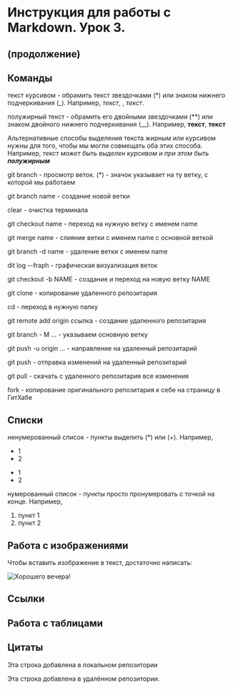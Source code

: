 # Инструкция для работы с Markdown. Урок 3.

## (продолжение)

## Команды

текст курсивом - обрамить текст звездочками (*) или знаком нижнего подчеркивания (_). Например, *текст*, , _текст_.

полужирный текст - обрамить его двойными звездочками (**) или знаком двойного нижнего подчеркивания (__). Например, **текст**, __текст__

Альтернативные способы выделения текста жирным или курсивом нужны для того, чтобы мы могли совмещать оба этих способа. Например,
_текст может быть выделен курсивом и при этом быть **полужирным**_

git branch - просмотр веток. (*) - значок указывает на ту ветку, с которой мы работаем

git branch name - создание новой ветки

clear - очистка терминала

git checkout name - переход на нужную ветку с именем name

git merge name - слияние ветки с именем name с основной веткой

git branch -d name - удаление ветки с именем name

dit log --fraph - графическая визуализация веток


git checkout -b NAME - создание и переход на новую ветку NAME

git clone - копирование удаленного репозитария

cd - переход в нужную папку

git remote add origin ссылка - создание удаленного репозитария

git branch - M ... - указываем основную ветку

git push -u origin ... - направление на удаленный репозитарий

git push - отправка изменений на удаленный репозитарий

git pull - скачать с удаленного репозитария все изменения

fork - копирование оригинального репозитария к себе на страницу в ГитХабе




## Списки

ненумерованный список - пункты выделить (*) или (+). Например,
* 1
* 2
+ 1
+ 2

нумерованный список - пункты просто пронумеровать с точкой на конце. Например,
1. пункт 1
2. пункт 2

## Работа с изображениями

Чтобы вставить изображение в текст, достаточно написать:

![Хорошего вечера!](янкито.png)

## Ссылки

## Работа с таблицами

## Цитаты


Эта строка добавлена в локальном репозитории

Эта строка добавлена в удалённом репозитории.
